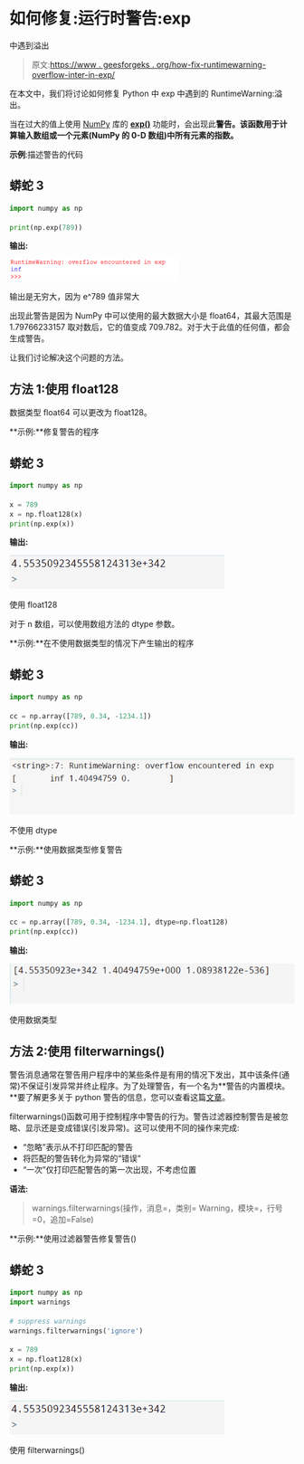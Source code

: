 # 如何修复:运行时警告:exp

中遇到溢出

> 原文:[https://www . geesforgeks . org/how-fix-runtimewarning-overflow-inter-in-exp/](https://www.geeksforgeeks.org/how-to-fix-runtimewarning-overflow-encountered-in-exp/)

在本文中，我们将讨论如何修复 Python 中 exp 中遇到的 RuntimeWarning:溢出。

当在过大的值上使用 [NumPy](https://www.geeksforgeeks.org/python-numpy/) 库的 [**exp()**](https://www.geeksforgeeks.org/numpy-exp-python/) 功能时，会出现此**警告。该函数用于计算输入数组或一个元素(NumPy 的 0-D 数组)中所有元素的指数。**

**示例**:描述警告的代码

## 蟒蛇 3

```py
import numpy as np

print(np.exp(789))
```

**输出:**

![](img/483b6340df8a2e9f331b0e44d5296c7c.png)

输出是无穷大，因为 e^789 值非常大

出现此警告是因为 NumPy 中可以使用的最大数据大小是 float64，其最大范围是 1.79766233157 取对数后，它的值变成 709.782。对于大于此值的任何值，都会生成警告。

让我们讨论解决这个问题的方法。

## 方法 1:使用 float128

数据类型 float64 可以更改为 float128。

**示例:**修复警告的程序

## 蟒蛇 3

```py
import numpy as np

x = 789
x = np.float128(x)
print(np.exp(x))
```

**输出:**

![](img/88eb6c49d4a8ef9eaf947072866837da.png)

使用 float128

对于 n 数组，可以使用数组方法的 dtype 参数。

**示例:**在不使用数据类型的情况下产生输出的程序

## 蟒蛇 3

```py
import numpy as np

cc = np.array([789, 0.34, -1234.1])
print(np.exp(cc))
```

**输出:**

![](img/722817fc1b20d4d3e249723bf0fb448c.png)

不使用 dtype

**示例:**使用数据类型修复警告

## 蟒蛇 3

```py
import numpy as np

cc = np.array([789, 0.34, -1234.1], dtype=np.float128)
print(np.exp(cc))
```

**输出:**

![](img/2cfdbe0ee6389ceb85fc975e19d838ec.png)

使用数据类型

## **方法 2:使用 filterwarnings()**

警告消息通常在警告用户程序中的某些条件是有用的情况下发出，其中该条件(通常)不保证引发异常并终止程序。为了处理警告，有一个名为**警告的内置模块。**要了解更多关于 python 警告的信息，您可以查看这篇[文章](https://www.geeksforgeeks.org/warnings-in-python/)。

filterwarnings()函数可用于控制程序中警告的行为。警告过滤器控制警告是被忽略、显示还是变成错误(引发异常)。这可以使用不同的操作来完成:

*   “忽略”表示从不打印匹配的警告
*   将匹配的警告转化为异常的“错误”
*   “一次”仅打印匹配警告的第一次出现，不考虑位置

**语法:**

> warnings.filterwarnings(操作，消息=，类别= Warning，模块=，行号=0，追加=False)

**示例:**使用过滤器警告修复警告()

## 蟒蛇 3

```py
import numpy as np
import warnings

# suppress warnings
warnings.filterwarnings('ignore')

x = 789
x = np.float128(x)
print(np.exp(x))
```

**输出:**

![](img/88eb6c49d4a8ef9eaf947072866837da.png)

使用 filterwarnings()